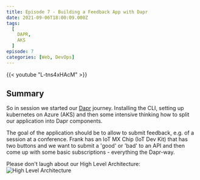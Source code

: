 ```yaml
---
title: Episode 7 - Building a Feedback App with Dapr
date: 2021-09-06T18:00:09.000Z
tags:
  [
    DAPR,
    AKS
  ]
episode: 7
categories: [Web, DevOps]
---
```


{{< youtube "L-tns4xHAcM" >}}

## Summary

So in session we started our [Dapr](https://dapr.io) journey. Installing the CLI, setting up kubernetes on Azure (AKS) and then some intensive thinking how to split our application into Dapr components. 

The goal of the application should be to allow to submit feedback, e.g. of a session at a conference. Frank has an IoT MX Chip (IoT Dev Kit) that has two buttons and we want to submit a 'good' or 'bad' to an API and then come up with some basic subscriptions - everything the Dapr-way. 

Please don't laugh about our High Level Architecture:
![High Level Architecture](/episode-0007/highlevel.png)
